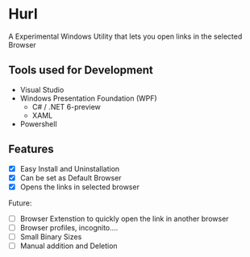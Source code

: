 # Hurl

A Experimental Windows Utility that lets you open links in the selected Browser

## Tools used for Development

- Visual Studio
- Windows Presentation Foundation (WPF)
  - C# / .NET 6-preview
  - XAML
- Powershell

## Features

- [x] Easy Install and Uninstallation
- [x] Can be set as Default Browser
- [x] Opens the links in selected browser

Future:

- [ ] Browser Extenstion to quickly open the link in another browser
- [ ] Browser profiles, incognito....
- [ ] Small Binary Sizes
- [ ] Manual addition and Deletion
